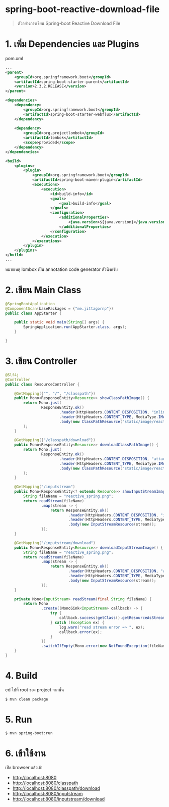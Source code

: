 # spring-boot-reactive-download-file

> ตัวอย่างการเขียน Spring-boot Reactive Download File 

# 1. เพิ่ม Dependencies และ Plugins

pom.xml 
``` xml
...
<parent>
    <groupId>org.springframework.boot</groupId>
    <artifactId>spring-boot-starter-parent</artifactId>
    <version>2.3.2.RELEASE</version>
</parent>

<dependencies>
    <dependency>
        <groupId>org.springframework.boot</groupId>
        <artifactId>spring-boot-starter-webflux</artifactId>
    </dependency>
    
    <dependency>
        <groupId>org.projectlombok</groupId>
        <artifactId>lombok</artifactId>
        <scope>provided</scope>
    </dependency>
</dependencies>

<build>
    <plugins>
        <plugin>
            <groupId>org.springframework.boot</groupId>
            <artifactId>spring-boot-maven-plugin</artifactId>
            <executions>        
                <execution>            
                    <id>build-info</id>            
                    <goals>                
                        <goal>build-info</goal>            
                    </goals>        
                    <configuration>                
                        <additionalProperties>                    
                            <java.version>${java.version}</java.version>                                   
                        </additionalProperties>            
                    </configuration>        
                </execution>    
            </executions>
        </plugin>
    </plugins>
</build>
...
```

หมายเหตุ lombox เป็น annotation code generator ตัวนึงครับ  

# 2. เขียน Main Class 

``` java
@SpringBootApplication
@ComponentScan(basePackages = {"me.jittagornp"})
public class AppStarter {

    public static void main(String[] args) {
        SpringApplication.run(AppStarter.class, args);
    }

}
```

# 3. เขียน Controller
``` java
@Slf4j
@Controller
public class ResourceController {

    @GetMapping({"", "/", "/classpath"})
    public Mono<ResponseEntity<Resource>> showClassPathImage() {
        return Mono.just(
                ResponseEntity.ok()
                        .header(HttpHeaders.CONTENT_DISPOSITION, "inline; filename=\"reactive_spring.png\"")
                        .header(HttpHeaders.CONTENT_TYPE, MediaType.IMAGE_PNG_VALUE)
                        .body(new ClassPathResource("static/image/reactive_spring.png"))
        );
    }

    @GetMapping({"/classpath/download"})
    public Mono<ResponseEntity<Resource>> downloadClassPathImage() {
        return Mono.just(
                ResponseEntity.ok()
                        .header(HttpHeaders.CONTENT_DISPOSITION, "attachment; filename=\"reactive_spring.png\"")
                        .header(HttpHeaders.CONTENT_TYPE, MediaType.IMAGE_PNG_VALUE)
                        .body(new ClassPathResource("static/image/reactive_spring.png"))
        );
    }

    @GetMapping("/inputstream")
    public Mono<ResponseEntity<? extends Resource>> showInputStreamImage() {
        String fileName = "reactive_spring.png";
        return readStream(fileName)
                .map(stream -> {
                    return ResponseEntity.ok()
                            .header(HttpHeaders.CONTENT_DISPOSITION, "inline; filename=\"" + fileName + "\"")
                            .header(HttpHeaders.CONTENT_TYPE, MediaType.IMAGE_PNG_VALUE)
                            .body(new InputStreamResource(stream));
                });
    }

    @GetMapping("/inputstream/download")
    public Mono<ResponseEntity<Resource>> downloadInputStreamImage() {
        String fileName = "reactive_spring.png";
        return readStream(fileName)
                .map(stream -> {
                    return ResponseEntity.ok()
                            .header(HttpHeaders.CONTENT_DISPOSITION, "attachment; filename=\"" + fileName + "\"")
                            .header(HttpHeaders.CONTENT_TYPE, MediaType.IMAGE_PNG_VALUE)
                            .body(new InputStreamResource(stream));
                });
    }

    private Mono<InputStream> readStream(final String fileName) {
        return Mono
                .create((MonoSink<InputStream> callback) -> {
                    try {
                        callback.success(getClass().getResourceAsStream("/static/image/" + fileName));
                    } catch (Exception ex) {
                        log.warn("read stream error => ", ex);
                        callback.error(ex);
                    }
                })
                .switchIfEmpty(Mono.error(new NotFoundException(fileName + " not found")));
    }
}
```

# 4. Build
cd ไปที่ root ของ project จากนั้น  
``` sh 
$ mvn clean package
```

# 5. Run 
``` sh 
$ mvn spring-boot:run
```

# 6. เข้าใช้งาน

เปิด browser แล้วเข้า 

- [http://localhost:8080](http://localhost:8080)
- [http://localhost:8080/classpath](http://localhost:8080/classpath)
- [http://localhost:8080/classpath/download](http://localhost:8080/classpath/download)
- [http://localhost:8080/inputstream](http://localhost:8080/inputstream)
- [http://localhost:8080/inputstream/download](http://localhost:8080/inputstream/download)
